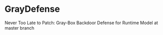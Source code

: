 # GrayDefense
Never Too Late to Patch: Gray-Box Backdoor Defense for Runtime Model
at master branch
